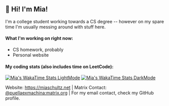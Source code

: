 ## 🌸 Hi! I'm Mia!

I'm a college student working towards a CS degree -- however on my spare time I'm usually messing around with stuff here.

#### What I'm working on right now:

- CS homework, probably
- Personal website
  
#### My coding stats (also includes time on LeetCode):

[![Mia's WakaTime Stats LightMode](https://github-readme-stats.vercel.app/api/wakatime?username=puellaexmachina&layout=compact&border_radius=10&theme=default#gh-light-mode-only)](https://wakatime.com/@puellaexmachina#gh-light-mode-only)
[![Mia's WakaTime Stats DarkMode](https://github-readme-stats.vercel.app/api/wakatime?username=puellaexmachina&layout=compact&border_radius=10&theme=dark#gh-dark-mode-only)](https://wakatime.com/@puellaexmachina#gh-dark-mode-only)

Website: https://miaschultz.net | Matrix Contact: [@puellaexmachina:matrix.org](https://matrix.to/#/@puellaexmachina:matrix.org) | For my email contact, check my GitHub profile.
